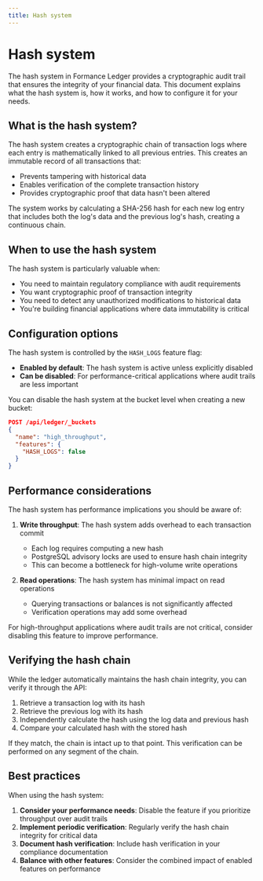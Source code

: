 ```yaml
---
title: Hash system
---
```


# Hash system

The hash system in Formance Ledger provides a cryptographic audit trail that ensures the integrity of your financial data. This document explains what the hash system is, how it works, and how to configure it for your needs.

## What is the hash system?

The hash system creates a cryptographic chain of transaction logs where each entry is mathematically linked to all previous entries. This creates an immutable record of all transactions that:

- Prevents tampering with historical data
- Enables verification of the complete transaction history
- Provides cryptographic proof that data hasn't been altered

The system works by calculating a SHA-256 hash for each new log entry that includes both the log's data and the previous log's hash, creating a continuous chain.

## When to use the hash system

The hash system is particularly valuable when:

- You need to maintain regulatory compliance with audit requirements
- You want cryptographic proof of transaction integrity
- You need to detect any unauthorized modifications to historical data
- You're building financial applications where data immutability is critical

## Configuration options

The hash system is controlled by the `HASH_LOGS` feature flag:

- **Enabled by default**: The hash system is active unless explicitly disabled
- **Can be disabled**: For performance-critical applications where audit trails are less important

You can disable the hash system at the bucket level when creating a new bucket:

```json
POST /api/ledger/_buckets
{
  "name": "high_throughput",
  "features": {
    "HASH_LOGS": false
  }
}
```

## Performance considerations

The hash system has performance implications you should be aware of:

1. **Write throughput**: The hash system adds overhead to each transaction commit
   - Each log requires computing a new hash
   - PostgreSQL advisory locks are used to ensure hash chain integrity
   - This can become a bottleneck for high-volume write operations

2. **Read operations**: The hash system has minimal impact on read operations
   - Querying transactions or balances is not significantly affected
   - Verification operations may add some overhead

For high-throughput applications where audit trails are not critical, consider disabling this feature to improve performance.

## Verifying the hash chain

While the ledger automatically maintains the hash chain integrity, you can verify it through the API:

1. Retrieve a transaction log with its hash
2. Retrieve the previous log with its hash
3. Independently calculate the hash using the log data and previous hash
4. Compare your calculated hash with the stored hash

If they match, the chain is intact up to that point. This verification can be performed on any segment of the chain.

## Best practices

When using the hash system:

1. **Consider your performance needs**: Disable the feature if you prioritize throughput over audit trails
2. **Implement periodic verification**: Regularly verify the hash chain integrity for critical data
3. **Document hash verification**: Include hash verification in your compliance documentation
4. **Balance with other features**: Consider the combined impact of enabled features on performance
